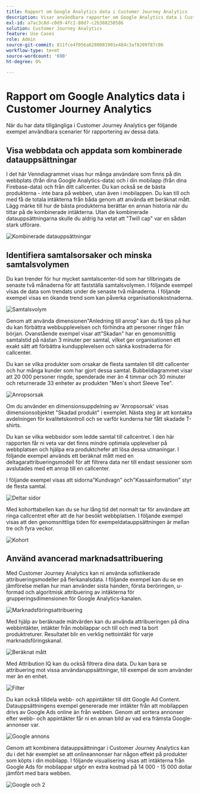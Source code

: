 ```yaml
---
title: Rapport om Google Analytics data i Customer Journey Analytics
description: Visar användbara rapporter om Google Analytics data i Customer Journey Analytics
exl-id: a7ac3c8d-c0d9-4fc2-80d7-c2b388250586
solution: Customer Journey Analytics
feature: Use Cases
role: Admin
source-git-commit: 811fce4f056a6280081901e484c3af8209f87c06
workflow-type: tm+mt
source-wordcount: '690'
ht-degree: 0%

---
```


# Rapport om Google Analytics data i Customer Journey Analytics

När du har data tillgängliga i Customer Journey Analytics ger följande exempel användbara scenarier för rapportering av dessa data.

## Visa webbdata och appdata som kombinerade datauppsättningar

I det här Venndiagrammet visas hur många användare som finns på din webbplats (från dina Google Analytics-data) och i din mobilapp (från dina Firebase-data) och från ditt callcenter. Du kan också se de bästa produkterna - inte bara på webben, utan även i mobilappen. Du kan till och med få de totala intäkterna från båda genom att använda ett beräknat mått. Lägg märke till hur de bästa produkterna berättar en annan historia när du tittar på de kombinerade intäkterna. Utan de kombinerade datauppsättningarna skulle du aldrig ha vetat att &quot;Twill cap&quot; var en sådan stark utförare.

![Kombinerade datauppsättningar](../assets/combined-datasets.png)

## Identifiera samtalsorsaker och minska samtalsvolymen

Du kan trender för hur mycket samtalscenter-tid som har tillbringats de senaste två månaderna för att fastställa samtalsvolymen. I följande exempel visas de data som trendats under de senaste två månaderna. I följande exempel visas en ökande trend som kan påverka organisationskostnaderna.

![Samtalsvolym](../assets/call-volume.png)

Genom att använda dimensionen&quot;Anledning till anrop&quot; kan du få tips på hur du kan förbättra webbupplevelsen och förhindra att personer ringer från början. Ovanstående exempel visar att&quot;Skadan&quot; har en genomsnittlig samtalstid på nästan 3 minuter per samtal, vilket ger organisationen ett exakt sätt att förbättra kundupplevelsen och sänka kostnaderna för callcenter.

Du kan se vilka produkter som orsakar de flesta samtalen till ditt callcenter och hur många kunder som har gjort dessa samtal. Bubbeldiagrammet visar att 20 000 personer ringde, spenderade mer än 4 timmar och 30 minuter och returnerade 33 enheter av produkten &quot;Men&#39;s short Sleeve Tee&quot;.

![Anropsorsak](../assets/call-reason.png)

Om du använder en dimensionsuppdelning av &#39;Anropsorsak&#39; visas dimensionsobjektet &quot;Skadad produkt&quot; i exemplet. Nästa steg är att kontakta avdelningen för kvalitetskontroll och se varför kunderna har fått skadade T-shirts.

Du kan se vilka webbsidor som ledde samtal till callcentret. I den här rapporten får ni veta var det finns mindre optimala upplevelser på webbplatsen och hjälpa era produktchefer att lösa dessa utmaningar. I följande exempel används ett beräknat mått med en deltagarattribueringsmodell för att filtrera data ner till endast sessioner som avslutades med ett anrop till en callcenter.

I följande exempel visas att sidorna&quot;Kundvagn&quot; och&quot;Kassainformation&quot; styr de flesta samtal.

![Deltar sidor](../assets/contributing-pages.png)

Med kohorttabellen kan du se hur lång tid det normalt tar för användare att ringa callcentret efter att de har besökt webbplatsen. I följande exempel visas att den genomsnittliga tiden för exempeldatauppsättningen är mellan tre och fyra veckor.

![Kohort](../assets/cohort.png)

## Använd avancerad marknadsattribuering

Med Customer Journey Analytics kan ni använda sofistikerade attribueringsmodeller på flerkanalsdata. I följande exempel kan du se en jämförelse mellan hur man använder sista handen, första beröringen, u-formad och algoritmisk attribuering av intäkterna för grupperingsdimensionen för Google Analytics-kanalen.

![Marknadsföringsattribuering](../assets/mktg-attribution.png)

Med hjälp av beräknade mätvärden kan du använda attribueringen på dina webbintäkter, intäkter från mobilappar och till och med ta bort produktreturer. Resultatet blir en verklig nettointäkt för varje marknadsföringskanal.

![Beräknat mått](../assets/calc-metric.png)

Med Attribution IQ kan du också filtrera dina data. Du kan bara se attribuering mot vissa användaruppsättningar, till exempel de som använder mer än en enhet.

![Filter](../assets/filter.png)

Du kan också tilldela webb- och appintäkter till ditt Google Ad Content. Datauppsättningens exempel genererade mer intäkter från att mobilappen drivs av Google Ads online än från webben. Genom att sortera annonser efter webb- och appintäkter får ni en annan bild av vad era främsta Google-annonser var.

![Google annons](../assets/google-ad.png)

Genom att kombinera datauppsättningar i Customer Journey Analytics kan du i det här exemplet se att onlineannonser har någon effekt på produkter som köpts i din mobilapp. I följande visualisering visas att intäkterna från Google Ads för mobilappar utgör en extra kostnad på 14 000 - 15 000 dollar jämfört med bara webben.

![Google och 2](../assets/google-ad2.png)
